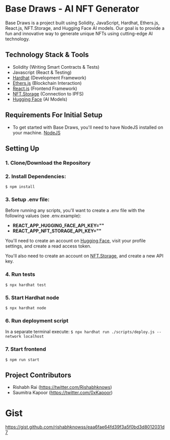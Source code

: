# Base Draws - AI NFT Generator 
Base Draws is a project built using Solidity, JavaScript, Hardhat, Ethers.js, React.js, NFT.Storage, and Hugging Face AI models. Our goal is to provide a fun and innovative way to generate unique NFTs using cutting-edge AI technology.

## Technology Stack & Tools

- Solidity (Writing Smart Contracts & Tests)
- Javascript (React & Testing)
- [Hardhat](https://hardhat.org/) (Development Framework)
- [Ethers.js](https://docs.ethers.io/v5/) (Blockchain Interaction)
- [React.js](https://reactjs.org/) (Frontend Framework)
- [NFT.Storage](https://nft.storage/) (Connection to IPFS)
- [Hugging Face](https://huggingface.co/) (AI Models)

## Requirements For Initial Setup
- To get started with Base Draws, you'll need to have NodeJS installed on your machine. [NodeJS](https://nodejs.org/en/)

## Setting Up
### 1. Clone/Download the Repository

### 2. Install Dependencies:
`$ npm install`

### 3. Setup .env file:
Before running any scripts, you'll want to create a .env file with the following values (see .env.example):

- **REACT_APP_HUGGING_FACE_API_KEY=""**
- **REACT_APP_NFT_STORAGE_API_KEY=""**

You'll need to create an account on [Hugging Face](https://huggingface.co/), visit your profile settings, and create a read access token. 

You'll also need to create an account on [NFT.Storage](https://nft.storage/), and create a new API key.

### 4. Run tests
`$ npx hardhat test`

### 5. Start Hardhat node
`$ npx hardhat node`

### 6. Run deployment script
In a separate terminal execute:
`$ npx hardhat run ./scripts/deploy.js --network localhost`

### 7. Start frontend
`$ npm run start` 

## Project Contributors

- Rishabh Rai (https://twitter.com/Rishabhknows)
- Saumitra Kapoor (https://twitter.com/0xKapoor)

# Gist
https://gist.github.com/rishabhknowss/eaa6fae64fd39f3a5f0bd3d8012031d7
